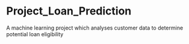# Project_Loan_Prediction
A machine learning project which analyses customer data to determine potential loan eligibility
